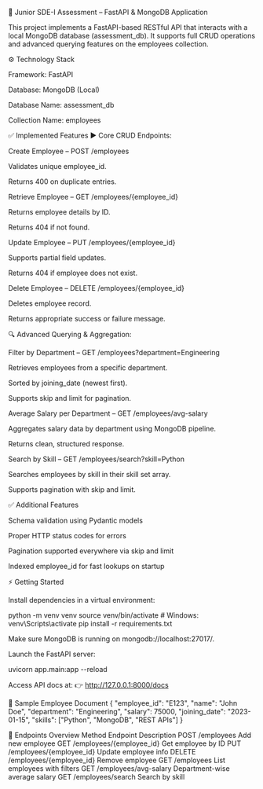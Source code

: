 🚀 Junior SDE-I Assessment – FastAPI & MongoDB Application

This project implements a FastAPI-based RESTful API that interacts with a local MongoDB database (assessment_db). It supports full CRUD operations and advanced querying features on the employees collection.

⚙️ Technology Stack

Framework: FastAPI

Database: MongoDB (Local)

Database Name: assessment_db

Collection Name: employees

✅ Implemented Features
▶️ Core CRUD Endpoints:

Create Employee – POST /employees

Validates unique employee_id.

Returns 400 on duplicate entries.

Retrieve Employee – GET /employees/{employee_id}

Returns employee details by ID.

Returns 404 if not found.

Update Employee – PUT /employees/{employee_id}

Supports partial field updates.

Returns 404 if employee does not exist.

Delete Employee – DELETE /employees/{employee_id}

Deletes employee record.

Returns appropriate success or failure message.

🔍 Advanced Querying & Aggregation:

Filter by Department – GET /employees?department=Engineering

Retrieves employees from a specific department.

Sorted by joining_date (newest first).

Supports skip and limit for pagination.

Average Salary per Department – GET /employees/avg-salary

Aggregates salary data by department using MongoDB pipeline.

Returns clean, structured response.

Search by Skill – GET /employees/search?skill=Python

Searches employees by skill in their skill set array.

Supports pagination with skip and limit.

✅ Additional Features

Schema validation using Pydantic models

Proper HTTP status codes for errors

Pagination supported everywhere via skip and limit

Indexed employee_id for fast lookups on startup

⚡ Getting Started

Install dependencies in a virtual environment:

python -m venv venv
source venv/bin/activate     # Windows: venv\Scripts\activate
pip install -r requirements.txt


Make sure MongoDB is running on mongodb://localhost:27017/.

Launch the FastAPI server:

uvicorn app.main:app --reload


Access API docs at:
👉 http://127.0.0.1:8000/docs

📄 Sample Employee Document
{
  "employee_id": "E123",
  "name": "John Doe",
  "department": "Engineering",
  "salary": 75000,
  "joining_date": "2023-01-15",
  "skills": ["Python", "MongoDB", "REST APIs"]
}

🚀 Endpoints Overview
Method	Endpoint	Description
POST	/employees	Add new employee
GET	/employees/{employee_id}	Get employee by ID
PUT	/employees/{employee_id}	Update employee info
DELETE	/employees/{employee_id}	Remove employee
GET	/employees	List employees with filters
GET	/employees/avg-salary	Department-wise average salary
GET	/employees/search	Search by skill